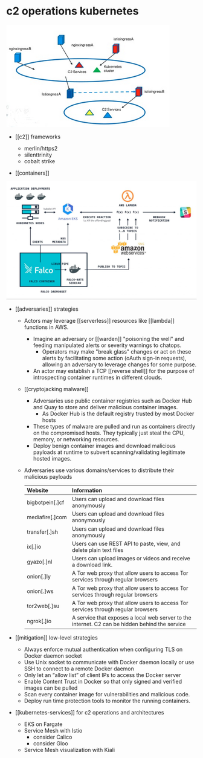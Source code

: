 # c2 operations kubernetes

![c2-diagram-kubernetes.png](_images/c2-diagram-kubernetes.png)

- [[c2]] frameworks
	- merlin/https2
	- silenttrinity
	- cobalt strike

- [[containers]]

![kube-defenses](_images/kube-defenses.png)
- [[adversaries]] strategies
	- Actors may leverage [[serverless]] resources like [[lambda]] functions in AWS.
		- Imagine an adversary or [[warden]] "poisoning the well" and feeding manipulated alerts or severity warnings to chatops.
			- Operators may make "break glass" changes or act on these alerts by facilitating some action (oAuth sign-in requests), allowing an adversary to leverage changes for some purpose.
		- An actor may establish a TCP [[reverse shell]] for the purpose of introspecting container runtimes in different clouds.
	- [[cryptojacking malware]]
		- Adversaries use public container registries such as Docker Hub and Quay to store and deliver malicious container images. 
			- As Docker Hub is the default registry trusted by most Docker hosts
		- These types of malware are pulled and run as containers directly on the compromised hosts. They typically just steal the CPU, memory, or networking resources.
		- Deploy benign container images and download malicious payloads at runtime to subvert scanning/validating legitimate hosted images.
	- Adversaries use various domains/services to distribute their malicious payloads
	
		| Website | Information |
		| --- | --- |
		| bigbotpein[.]cf | Users can upload and download files anonymously
		| mediafire[.]com | Users can upload and download files anonymously
		| transfer[.]sh | Users can upload and download files anonymously
		| ix[.]io | Users can use REST API to paste, view, and delete plain text files
		| gyazo[.]nl | Users can upload images or videos and receive a download link.
		| onion[.]ly | A Tor web proxy that allow users to access Tor services through regular browsers
		| onion[.]ws | A Tor web proxy that allow users to access Tor services through regular browsers
		| tor2web[.]su | A Tor web proxy that allow users to access Tor services through regular browsers
		| ngrok[.]io | A service that exposes a local web server to the internet. C2 can be hidden behind the service

- [[mitigation]] low-level strategies
	- Always enforce mutual authentication when configuring TLS on Docker daemon socket
	- Use Unix socket to communicate with Docker daemon locally or use SSH to connect to a remote Docker daemon
	- Only let an “allow list” of client IPs to access the Docker server
	- Enable Content Trust in Docker so that only signed and verified images can be pulled
	- Scan every container image for vulnerabilities and malicious code.
	- Deploy run time protection tools to monitor the running containers.

- [[kubernetes-services]] for c2 operations and architectures
	- EKS on Fargate
	- Service Mesh with Istio
		- consider Calico
		- consider Gloo
	- Service Mesh visualization with Kiali